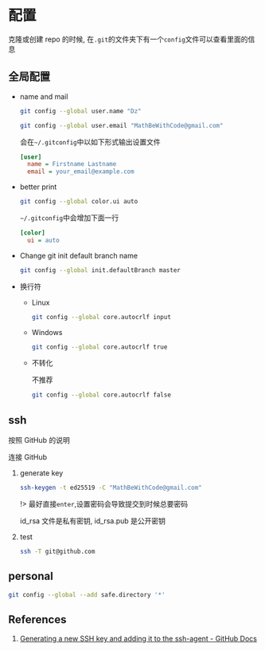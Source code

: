 # 配置

克隆或创建 repo 的时候, 在`.git`的文件夹下有一个`config`文件可以查看里面的信息

## 全局配置

- name and mail

  ```bash
  git config --global user.name "Dz"

  git config --global user.email "MathBeWithCode@gmail.com"​​
  ```

  会在`~/.gitconfig`中以如下形式输出设置文件

  ```ini
  ​​[user]
    name = Firstname Lastname
    email = your_email@example.com​​
  ```

- better print

  ```bash
  git config --global color.ui auto​​
  ```

  `~/.gitconfig`中会增加下面一行

  ```ini
  ​​[color]
    ui = auto​​
  ```

- Change git init default branch name

  ```bash
  git config --global init.defaultBranch master
  ```

- 换行符

  - Linux

    ```bash
    git config --global core.autocrlf input
    ```

  - Windows

    ```bash
    git config --global core.autocrlf true
    ```

  - 不转化

    不推荐

    ```bash
    git config --global core.autocrlf false
    ```

## ssh

按照 GitHub 的说明

连接 GitHub

1. generate key

   ```bash
   ssh-keygen -t ed25519 -C "MathBeWithCode@gmail.com"
   ```

   !> 最好直接`enter`,设置密码会导致提交到时候总要密码

   id_rsa 文件是私有密钥, id_rsa.pub 是公开密钥

2. test

   ```bash
   ssh -T git@github.com
   ```

## personal

```bash
git config --global --add safe.directory '*'
```

## References

1. [Generating a new SSH key and adding it to the ssh-agent - GitHub Docs](https://docs.github.com/en/authentication/connecting-to-github-with-ssh/generating-a-new-ssh-key-and-adding-it-to-the-ssh-agent)
